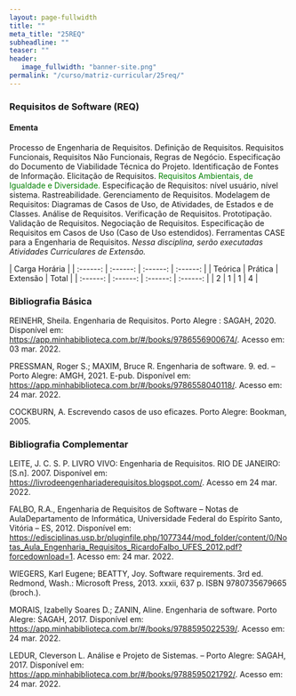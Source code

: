 ```yaml
---
layout: page-fullwidth
title: ""
meta_title: "25REQ"
subheadline: ""
teaser: ""
header:
   image_fullwidth: "banner-site.png"
permalink: "/curso/matriz-curricular/25req/"
---
```


### **Requisitos de Software (REQ)**

#### **Ementa**

Processo de Engenharia de Requisitos. Definição de Requisitos. Requisitos Funcionais, Requisitos Não Funcionais, Regras de Negócio. Especificação do Documento de Viabilidade Técnica do Projeto. Identificação de Fontes de Informação. Elicitação de Requisitos. <class style="color: green">Requisitos Ambientais, de Igualdade e Diversidade.</class> Especificação de Requisitos: nível usuário, nível sistema. Rastreabilidade. Gerenciamento de Requisitos. Modelagem de Requisitos: Diagramas de Casos de Uso, de Atividades, de Estados e de Classes. Análise de Requisitos. Verificação de Requisitos. Prototipação. Validação de Requisitos. Negociação de Requisitos. Especificação de Requisitos em Casos de Uso (Caso de Uso estendidos). Ferramentas CASE para a Engenharia de Requisitos. *Nessa disciplina, serão executadas Atividades Curriculares de Extensão.*

| Carga Horária | 
| :------: | :------: | :------: | :------: |
| Teórica | Prática | Extensão | Total |
| :------: | :------: | :------: | :------: |
| 2 | 1 | 1 | 4 |

### **Bibliografia Básica**

REINEHR, Sheila. Engenharia de Requisitos. Porto Alegre : SAGAH, 2020. Disponível em: https://app.minhabiblioteca.com.br/#/books/9786556900674/. Acesso em: 03 mar. 2022. 

PRESSMAN, Roger S.; MAXIM, Bruce R. Engenharia de software. 9. ed. – Porto Alegre: AMGH, 2021. E-pub. Disponível em: https://app.minhabiblioteca.com.br/#/books/9786558040118/. Acesso em: 24 mar. 2022. 

COCKBURN, A. Escrevendo casos de uso eficazes. Porto Alegre: Bookman, 2005. 

### **Bibliografia Complementar**

LEITE, J. C. S. P. LIVRO VIVO: Engenharia de Requisitos. RIO DE JANEIRO:[S.n]. 2007. Disponível em: https://livrodeengenhariaderequisitos.blogspot.com/. Acesso em 24 mar. 2022. 

FALBO, R.A., Engenharia de Requisitos de Software – Notas de AulaDepartamento de Informática, Universidade Federal do Espírito Santo, Vitória – ES, 2012. Disponível em: https://edisciplinas.usp.br/pluginfile.php/1077344/mod_folder/content/0/Notas_Aula_Engenharia_Requisitos_RicardoFalbo_UFES_2012.pdf?forcedownload=1. Acesso em: 24 mar. 2022. 

WIEGERS, Karl Eugene; BEATTY, Joy. Software requirements. 3rd ed. Redmond, Wash.: Microsoft Press, 2013. xxxii, 637 p. ISBN 9780735679665 (broch.). 

MORAIS, Izabelly Soares D.; ZANIN, Aline. Engenharia de software. Porto Alegre: SAGAH, 2017. Disponível em: https://app.minhabiblioteca.com.br/#/books/9788595022539/. Acesso em: 24 mar. 2022.

LEDUR, Cleverson L. Análise e Projeto de Sistemas. – Porto Alegre: SAGAH, 2017. Disponível em: https://app.minhabiblioteca.com.br/#/books/9788595021792/. Acesso em: 24 mar. 2022. 